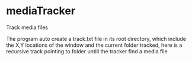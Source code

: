 # mediaTracker
Track media files

The program auto create a track.txt file in its root directory, which include the X,Y locations of the window
and the current folder tracked, here is a recursive track pointing to folder untill the tracker find a media file
